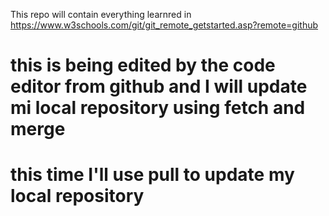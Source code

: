 This repo will contain everything learnred in https://www.w3schools.com/git/git_remote_getstarted.asp?remote=github
# this is being edited by the code editor from github and I will update mi local repository using fetch and merge
# this time I'll use pull to update my local repository 
